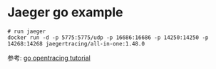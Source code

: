 # Jaeger go example

```shell
# run jaeger
docker run -d -p 5775:5775/udp -p 16686:16686 -p 14250:14250 -p 14268:14268 jaegertracing/all-in-one:1.48.0
```

参考: [go opentracing tutorial](https://github.com/yurishkuro/opentracing-tutorial/tree/master/go)
